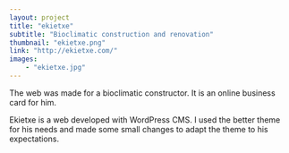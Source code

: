 ```yaml
---
layout: project
title: "ekietxe"
subtitle: "Bioclimatic construction and renovation"
thumbnail: "ekietxe.png"
link: "http://ekietxe.com/"
images:
    - "ekietxe.jpg"
---
```


The web was made for a bioclimatic constructor. It is an online business card for him.

Ekietxe is a web developed with WordPress CMS. I used the better theme for his needs and made some small changes to adapt the theme to his expectations.
